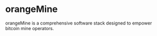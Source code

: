 # orangeMine
orangeMine is a comprehensive software stack designed to empower bitcoin mine operators.
